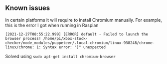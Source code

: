 ## Known issues

In certain platforms it will require to install Chromium manually. For example, this is the error I got when running in Raspian

`[2021-12-27T08:55:22.999] [ERROR] default - Failed to launch the browser process! /home/pi/xbox-stock-checker/node_modules/puppeteer/.local-chromium/linux-938248/chrome-linux/chrome: 1: Syntax error: ")" unexpected`

Solved using
`sudo apt-get install chromium-browser`
